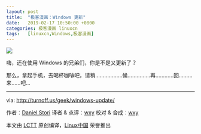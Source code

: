 ```yaml
---
layout: post
title:	"极客漫画：Windows 更新"
date:	2019-02-17 10:50:00 +0800 
categories:	极客漫画 linuxcn 
tags:	[linuxcn,Windows,极客漫画]
---
```



![](/Asserts/Images//attachment/album/201902/17/112427ewsgwd747m46k675.png)


嗨，还在使用 Windows 的兄弟们，你是不是又更新了？


那么，拿起手机，去喝杯咖啡吧，请稍………………候……………再…………回………来……吧…




---


via: <http://turnoff.us/geek/windows-update/>


作者：[Daniel Stori](http://turnoff.us/about/) 译者 & 点评：[wxy](https://github.com/wxy) 校对 & 合成：[wxy](https://github.com/wxy)


本文由 [LCTT](https://github.com/LCTT/TranslateProject) 原创编译，[Linux中国](https://linux.cn/) 荣誉推出
